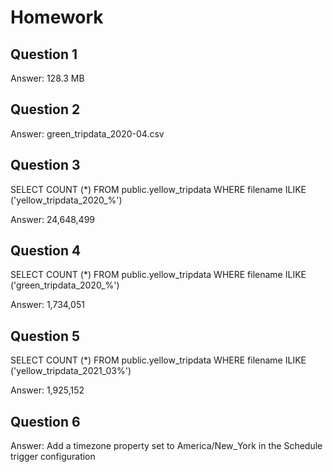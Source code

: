 # Homework

## Question 1

Answer: 128.3 MB

## Question 2

Answer: green_tripdata_2020-04.csv

## Question 3
SELECT COUNT (*) 
FROM public.yellow_tripdata 
WHERE filename ILIKE ('yellow_tripdata_2020_%')

Answer: 24,648,499

## Question 4
SELECT COUNT (*) 
FROM public.yellow_tripdata 
WHERE filename ILIKE ('green_tripdata_2020_%')

Answer: 1,734,051

## Question 5
SELECT COUNT (*)
FROM public.yellow_tripdata
WHERE filename ILIKE ('yellow_tripdata_2021_03%')

Answer: 1,925,152

## Question 6

Answer: Add a timezone property set to America/New_York in the Schedule trigger configuration
